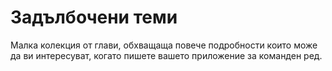 # Задълбочени теми

Малка колекция от глави, обхващаща повече подробности
които може да ви интересуват, когато пишете вашето приложение за команден ред.
